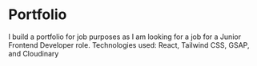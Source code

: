 # Portfolio
I build a portfolio for job purposes as I am looking for a job for a Junior Frontend Developer role. Technologies used: React, Tailwind CSS, GSAP, and Cloudinary
